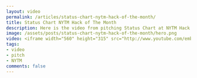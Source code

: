 ```yaml
---
layout: video
permalink: /articles/status-chart-nytm-hack-of-the-month/
title: Status Chart NYTM Hack of The Month
description: Here is the video from pitching Status Chart at NYTM Hack of The Month.
image: /assets/posts/status-chart-nytm-hack-of-the-month/hero.png
video: <iframe width="560" height="315" src="http://www.youtube.com/embed/8d-SUIxGiu8" frameborder="0" allowfullscreen></iframe>
tags:
- video
- pitch
- NYTM
comments: false
---
```


<!-- <div class="hero">{% image posts/status-chart-nytm-hack-of-the-month/hero.png %}</div> -->

<!-- <a href="https://www.statuschart.com">Status Chart</a> (NYTM Hack of The Month 2012) -->
